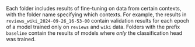 Each folder includes results of fine-tuning on data from certain contexts, with the folder name specifying which contexts.
For example, the results in `reviews_wiki_2024-09-26_16-53-00` contain validation results for each epoch of a model trained only on `reviews` and `wiki` data.
Folders with the prefix `baseline` contain the results of models where *only* the classification head was trained.
